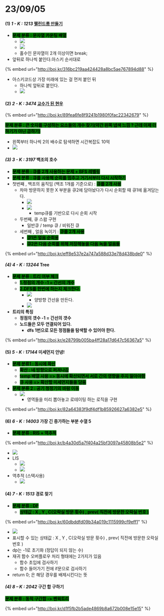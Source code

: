# 23/09/05

#### (1) _1 - K : 1213_ [팰린드롬 만들기](https://www.acmicpc.net/problem/1213)

* <mark style="background-color:green;">**문제 분류 : 문자열 카운팅 배열**</mark>
  * ![](<../../.gitbook/assets/image (45).png>)
  * ![](<../../.gitbook/assets/image (46).png>)
  * 홀수인 문자열이 2개 이상이면 break;
* 앞뒤로 하나씩 붙인다.아스키 순서대로

{% embed url="http://boj.kr/316bc219aa424428a8bc5ae767894d88" %}

* 아스키코드상 가장 미래에 있는 걸 먼저 붙인 뒤
  * 하나씩 앞뒤로 붙인다.
  * ![](<../../.gitbook/assets/image (44).png>)



####

#### (2) _2 - K : 3474_ [교수가 된 현우](https://www.acmicpc.net/problem/3474)

{% embed url="http://boj.kr/89fea6fe8f9241b1980f0fac22342679" %}

<mark style="background-color:green;">**문제 분류 : 큰 숫자를 구성하는 요소들의 개수 찾기(약간 왼쪽 냅색 느낌 ? 근데 이제 더하기가 아닌 곱하기)**</mark>

* 왼쪽부터 하나씩 2의 배수로 탐색하면 시간복잡도 10억
* ![](<../../.gitbook/assets/image (42).png>)



#### _(3) 3 - K : 3197_ 백조의 호수

* <mark style="background-color:green;">**문제 분류 : 큐를 2개 사용하는 문제 + BFS 레벨링**</mark>
* <mark style="background-color:green;">**문제 분류 : 큐를 사용해 순회를 멈추고 거기서부터 다시 시작하기**</mark>
* 첫번째 , 백조의 움직임 (백조 1개를 기준으로) : <mark style="background-color:green;">**큐를 2개 사용**</mark>
  * 차마 방문하지 못한 X 부분을 큐2에 담아놨다가 다시 순회할 때 큐1에 옮겨담는다.
    * ![](<../../.gitbook/assets/image (50).png>)
    * ![](<../../.gitbook/assets/image (51).png>)
      * temp큐를 기반으로 다시 순회 시작
  * 두번째, 큐 스왑 구현
    * 일반큐 / temp 큐 / 비워진 큐
  * 세번째 , 얼음 녹이기 : <mark style="background-color:green;">**큐를 2개 사용**</mark>
    * <mark style="background-color:green;">**큐1은 얼음 순회용**</mark>
    * <mark style="background-color:green;">**큐2은 다음 순회를 위해 저장해놓을 다음 녹을 얼음들**</mark>

{% embed url="http://boj.kr/eff8e537e2a747a588d33e78d438bde0" %}

#### _(4) 4 - K : 13244_ Tree

* <mark style="background-color:green;">**문제 분류 : 트리 여부 체크**</mark>
  * <mark style="background-color:green;">**1.정점의 개수 -1 = 간선의 개수**</mark>&#x20;
  * <mark style="background-color:green;">**2.DFS를 한번에 하는지 체크한다.**</mark>
    * ![](<../../.gitbook/assets/image (47).png>)
      * 양방향 간선을 만든다.
    * ![](<../../.gitbook/assets/image (49).png>)
* **트리의 특징**
  * **정점의 갯수 -1 = 간선의 갯수**
  * **노드들은 모두 연결되어 있다.**
    * **dfs 1번으로 모든 정점들을 탐색할 수 있어야 한다.**

{% embed url="http://boj.kr/e28799b005ba4ff28a17d647c56367a5" %}

#### (5) _5 - K : 17144_ 미세먼지 안녕!

* <mark style="background-color:green;">**문제 분류1 : 동시에 확산**</mark>
  * <mark style="background-color:green;">**확산 : 네 방향으로 퍼져나감**</mark>
  * <mark style="background-color:green;">**temp 배열 사용 => 동시에 확산되면서 서로 간의 영향을 주지 말아야함**</mark>&#x20;
  * <mark style="background-color:green;">**큐 사용 => 확산할 미세먼지들을 담음**</mark>
* <mark style="background-color:green;">**문제 분류 2 : 공기 청정기의 바람 이동**</mark>&#x20;
  * ![](<../../.gitbook/assets/image (41).png>)
    * 영역들을 미리 뽑아놓고 로테이팅 하는 로직을 구현

{% embed url="http://boj.kr/82a64383f9df4df1b85926627a6382e5" %}

#### (6) _6 - K : 14003_ 가장 긴 증가하는 부분 수열 5

* <mark style="background-color:green;">**문제 분류 : RIS + 역추적**</mark>

{% embed url="http://boj.kr/b4a30d5a7f404a25bf3097a45808b5e2" %}

* ![](<../../.gitbook/assets/image (40).png>)
* LIS&#x20;
  * ![](<../../.gitbook/assets/image (37).png>)
  * ![](<../../.gitbook/assets/image (38).png>)
* 역추적 (스택사용)
  * ![](<../../.gitbook/assets/image (39).png>)

#### (4) _7 - K : 1513_ 경로 찾기

* <mark style="background-color:green;">**문제 분류 : DP**</mark>
  * <mark style="background-color:green;">**상태값 : X , Y , C(오락실 방문 횟수) , prev( 직전에 방문한 오락실 번호 )**</mark>

{% embed url="http://boj.kr/60dbddfd09b34a019c1115999cf9eff1" %}

* ![](<../../.gitbook/assets/image (35).png>)
* 표시할 수 있는 상태값 : X , Y , C(오락실 방문 횟수) , prev( 직전에 방문한 오락실 번호 )
* dp는 -1로 초기화 (정답이 되지 않는 수)
* 재귀 함수 오버플로우 처리 형태에는 2가지가 있음
  * 함수 초입에 검사하기
  * 함수 들어가기 전에 if문으로 검사하기
* return 0; 은 해당 경우를 배제시킨다는 뜻

#### _(4) 8 – K : 2042_ 구간 합 구하기

<mark style="background-color:green;">**문제 분류 : 동적 구간합 -> 펜윅트리**</mark>

{% embed url="http://boj.kr/d1f5fb2b5ade4869b8a672b008e15e15" %}
